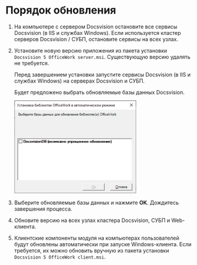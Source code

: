 # Порядок обновления

1. На компьютере с сервером Docsvision остановите все сервисы Docsvision (в IIS и службах Windows). Если используется кластер серверов Docsvision / СУБП, остановите сервисы на всех узлах.

2. Установите новую версию приложения из пакета установки `Docsvision 5 OfficeWork server.msi`. Существующую версию удалять не требуется. 

   Перед завершением установки запустите сервисы Docsvision (в IIS и службах Windows) на серверах Docsvision и СУБП.

   Будет предложено выбрать обновляемые базы данных Docsvision. 

   !["Обновление базы данных"](img/Install_s_selectdb.png "Обновление базы данных")

3. Выберите обновляемые базы данных и нажмите **OK**. Дождитесь завершения процесса.

4. Обновите версию на всех узлах кластера Docsvision, СУБП и Web-клиента.

5. Клиентские компоненты модуля на компьютерах пользователей будут обновлены автоматически при запуске Windows-клиента. Если требуется, их можно обновить вручную из пакета установки  `Docsvision 5 OfficeWork client.msi`.